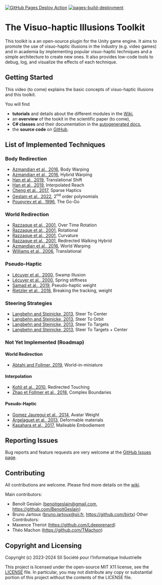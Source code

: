 [![GitHub Pages Deploy Action](https://github.com/benoitgeslain/Visuo-haptic-Illusions-Toolkit/actions/workflows/doxygen-gh-pages.yml/badge.svg)](https://github.com/benoitgeslain/Visuo-haptic-Illusions-Toolkit/actions/workflows/doxygen-gh-pages.yml)
[![pages-build-deployment](https://github.com/benoitgeslain/Visuo-haptic-Illusions-Toolkit/actions/workflows/pages/pages-build-deployment/badge.svg)](https://github.com/benoitgeslain/Visuo-haptic-Illusions-Toolkit/actions/workflows/pages/pages-build-deployment)

# The Visuo-haptic Illusions Toolkit

This toolkit is a an open-source plugin for the Unity game engine. It aims to promote the use of visuo-haptic illusions in the industry (e.g. video games) and in academia by implementing popular visuo-haptic techniques and a simple architecture to create new ones. It also provides low-code tools to debug, log, and visualize the effects of each technique.

## Getting Started

This video (to come) explains the basic concepts of visuo-haptic illusions and this toolkit.

You will find
+ **tutorials** and details about the different modules in the [Wiki](https://github.com/BenoitGeslain/Visuo-haptic-Illusions-Toolkit/wiki),
+ an **overview** of the tookit in the scientific paper (to come),
+ **C# classes** and their documentation in the [autogenerated docs](https://benoitgeslain.github.io/Visuo-haptic-Illusions-Toolkit/),
+ the **source code** on [GitHub](https://github.com/BenoitGeslain/Visuo-haptic-Illusions-Toolkit/).

## List of Implemented Techniques 

### Body Redirection
- [Azmandian et al., 2016](https://doi.org/10.1145/2858036.2858226), Body Warping
- [Azmandian et al., 2016](https://doi.org/10.1145/2858036.2858226), Hybrid Warping
- [Han et al., 2019](http://ieeexplore.ieee.org/document/8260974/), Translational Shift
- [Han et al., 2019](http://ieeexplore.ieee.org/document/8260974/), Interpolated Reach
- [Cheng et al., 2017](http://doi.acm.org/10.1145/3025453.3025753), Sparse Haptics
- [Geslain et al., 2022](https://doi.org/10.1145/3531073.3531100), 2<sup>nd</sup> order polynomials
- [Poupyrev et al., 1996](https://dl.acm.org/doi/10.1145/237091.237102), The Go-Go

### World Redirection
- [Razzaque et al., 2001](http://dx.doi.org/10.2312/egs.20011036), Over Time Rotation
- [Razzaque et al., 2001](https://diglib.eg.org:443/xmlui/handle/10.2312/egs20011036), Rotational
- [Razzaque et al., 2001](https://diglib.eg.org:443/xmlui/handle/10.2312/egs20011036), Curvature
- [Razzaque et al., 2001](https://diglib.eg.org:443/xmlui/handle/10.2312/egs20011036), Redirected Walking Hybrid
- [Azmandian et al., 2016](https://doi.org/10.1145/2858036.2858226), World Warping
- [Williams et al., 2006](https://dl.acm.org/doi/10.1145/1140491.1140495), Translational

### Pseudo-Haptic 
- [Lécuyer et al., 2000](https://doi.org/10.1109/VR.2000.840369), Swamp Illusion
- [Lécuyer et al., 2000](https://doi.org/10.1109/VR.2000.840369), Spring stiffness
- [Samad et al., 2019](https://dl.acm.org/doi/10.1145/3290605.3300550), Pseudo-haptic weight
- [Rietzler et al., 2018](https://dl.acm.org/doi/10.1145/3173574.3173702), Breaking the tracking, weight

### Steering Strategies
- [Langbehn and Steinicke, 2013](https://link.springer.com/referenceworkentry/10.1007/978-3-319-08234-9_253-1), Steer To Center
- [Langbehn and Steinicke, 2013](https://link.springer.com/referenceworkentry/10.1007/978-3-319-08234-9_253-1), Steer To Orbit
- [Langbehn and Steinicke, 2013](https://link.springer.com/referenceworkentry/10.1007/978-3-319-08234-9_253-1), Steer To Targets
- [Langbehn and Steinicke, 2013](https://link.springer.com/referenceworkentry/10.1007/978-3-319-08234-9_253-1), Steer To Targets + Center

### Not Yet Implemented (Roadmap)

#### World Redirection 
- [Abtahi and Follmer, 2019](https://dl.acm.org/doi/10.1145/3290605.3300752), World-in-miniature

#### Interpolation
- [Kohli et al., 2010](https://doi.org/10.1109/3DUI.2010.5444703), Redirected Touching
- [Zhao et Follmer et al., 2018](https://dl.acm.org/doi/10.1145/3173574.3174118), Complex Boundaries

#### Pseudo-Haptic
- [Gomez Jauregui et al., 2014](http://ieeexplore.ieee.org/document/6777424/), Avatar Weight
- [Argelaguet et al., 2013](https://doi.org/10.1145/2501599), Deformable materials
- [Kasahara et al., 2017](http://doi.acm.org/10.1145/3025453.3025962), Malleable Embodiement

## Reporting Issues

Bug reports and feature requests are very welcome at the [GitHub Issues page](https://github.com/BenoitGeslain/Visuo-haptic-Illusions-Toolkit/issues).

## Contributing

All contributions are welcome. Please find more details on the [wiki](https://github.com/BenoitGeslain/Visuo-haptic-Illusions-Toolkit/wiki/Contributing).

Main contributors:
- Benoît Geslain (benoitgeslain@gmail.com, https://github.com/BenoitGeslain)
- Bruno Jartoux (bruno.jartoux@sii.fr, https://github.com/bjrtx)
Other Contributors:
- Maxence Theriot (https://github.com/Ldeeprenard)
- Théo Machon (https://github.com/TMachon)

## Copyright and Licensing
Copyright (c) 2023-2024 SII Société pour l’Informatique Industrielle


This project is licensed under the open-source MIT X11 license, see the [LICENSE](https://github.com/BenoitGeslain/Visuo-haptic-Illusions-Toolkit/blob/main/LICENSE) file.
In particular, you may not distribute any copy or substantial portion of this project
without the contents of the LICENSE file.
